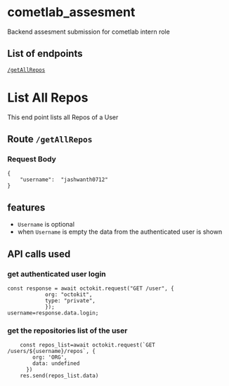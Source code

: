 # cometlab_assesment
Backend assesment submission for cometlab intern role

## List of endpoints
[`/getAllRepos`](List-All-Repos)


# List All Repos
 This end point lists all Repos of a User
## Route `/getAllRepos`
### Request Body
``` 
{
    "username":  "jashwanth0712"
} 
```
## features
- `Username`  is optional
- when `Username` is empty the data from the authenticated user is shown

## API calls used
### get authenticated user login 
```
const response = await octokit.request("GET /user", {
            org: "octokit",
            type: "private",
            });
username=response.data.login;
```

### get  the repositories list of the user

```
    const repos_list=await octokit.request(`GET /users/${username}/repos`, {
        org: 'ORG',
        data: undefined
      })
    res.send(repos_list.data)
```
